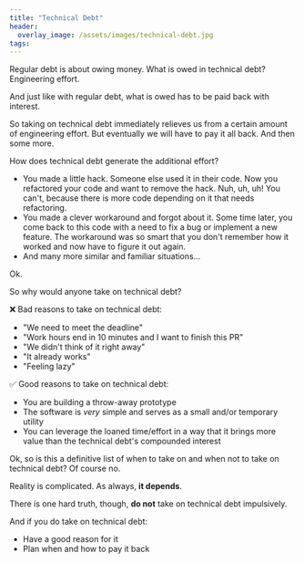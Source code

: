 ```yaml
---
title: "Technical Debt"
header:
  overlay_image: /assets/images/technical-debt.jpg
tags:
---
```

Regular debt is about owing money. What is owed in technical debt? Engineering effort.

And just like with regular debt, what is owed has to be paid back with interest.

So taking on technical debt immediately relieves us from a certain amount of engineering effort. But eventually we will have to pay it all back. And then some more. 

How does technical debt generate the additional effort?
 - You made a little hack. Someone else used it in their code. Now you refactored your code and want to remove the hack. Nuh, uh, uh! You can't, because there is more code depending on it that needs refactoring.
 - You made a clever workaround and forgot about it. Some time later, you come back to this code with a need to fix a bug or implement a new feature. The workaround was so smart that you don't remember how it worked and now have to figure it out again.
 - And many more similar and familiar situations...

Ok. 

So why would anyone take on technical debt?

❌ Bad reasons to take on technical debt:
 - "We need to meet the deadline"
 - "Work hours end in 10 minutes and I want to finish this PR"
 - "We didn't think of it right away"
 - "It already works"
 - "Feeling lazy"

✅ Good reasons to take on technical debt:
 - You are building a throw-away prototype
 - The software is *very* simple and serves as a small and/or temporary utility
 - You can leverage the loaned time/effort in a way that it brings more value than the technical debt's compounded interest

Ok, so is this a definitive list of when to take on and when not to take on technical debt? Of course no.

Reality is complicated. As always, **it depends**.

There is one hard truth, though, **do not** take on technical debt impulsively.

And if you do take on technical debt:
 - Have a good reason for it
 - Plan when and how to pay it back

